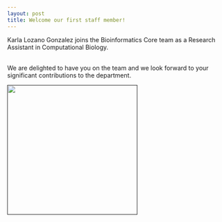 ```yaml
---
layout: post
title: Welcome our first staff member!
---
```


Karla Lozano Gonzalez joins the Bioinformatics Core team as a Research Assistant in Computational Biology. 

<br>
We are delighted to have you on the team and we look forward to your significant contributions to the department.

<br>

[<img src="{{ site.baseurl }}/images/Karla.jpeg" style="width:300px;height:300px;">]()
